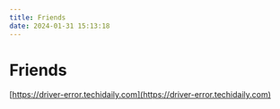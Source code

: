 ```yaml
---
title: Friends
date: 2024-01-31 15:13:18
---
```


# Friends

[https://driver-error.techidaily.com](https://driver-error.techidaily.com)